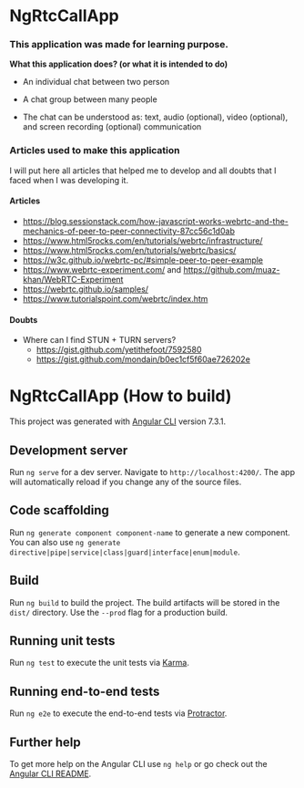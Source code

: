 # NgRtcCallApp

### This application was made for learning purpose.

**What this application does? (or what it is intended to do)**

- An individual chat between two person

- A chat group between many people

- The chat can be understood as: text, audio (optional), video (optional), and screen recording (optional) communication

### Articles used to make this application

I will put here all articles that helped me to develop and all doubts that I faced when I was developing it.

#### Articles
- https://blog.sessionstack.com/how-javascript-works-webrtc-and-the-mechanics-of-peer-to-peer-connectivity-87cc56c1d0ab
- https://www.html5rocks.com/en/tutorials/webrtc/infrastructure/
- https://www.html5rocks.com/en/tutorials/webrtc/basics/
- https://w3c.github.io/webrtc-pc/#simple-peer-to-peer-example
- https://www.webrtc-experiment.com/ and https://github.com/muaz-khan/WebRTC-Experiment
- https://webrtc.github.io/samples/
- https://www.tutorialspoint.com/webrtc/index.htm

#### Doubts
- Where can I find STUN + TURN servers?
  - https://gist.github.com/yetithefoot/7592580
  - https://gist.github.com/mondain/b0ec1cf5f60ae726202e


# NgRtcCallApp (How to build)

This project was generated with [Angular CLI](https://github.com/angular/angular-cli) version 7.3.1.

## Development server

Run `ng serve` for a dev server. Navigate to `http://localhost:4200/`. The app will automatically reload if you change any of the source files.

## Code scaffolding

Run `ng generate component component-name` to generate a new component. You can also use `ng generate directive|pipe|service|class|guard|interface|enum|module`.

## Build

Run `ng build` to build the project. The build artifacts will be stored in the `dist/` directory. Use the `--prod` flag for a production build.

## Running unit tests

Run `ng test` to execute the unit tests via [Karma](https://karma-runner.github.io).

## Running end-to-end tests

Run `ng e2e` to execute the end-to-end tests via [Protractor](http://www.protractortest.org/).

## Further help

To get more help on the Angular CLI use `ng help` or go check out the [Angular CLI README](https://github.com/angular/angular-cli/blob/master/README.md).
